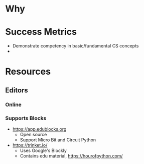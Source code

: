 # Why
# Success Metrics
* Demonstrate competency in basic/fundamental CS concepts
* 

# Resources
## Editors
### Online
### Supports Blocks
* https://app.edublocks.org
	* Open source
	* Support Micro Bit and Circuit Python
* https://trinket.io/
	* Uses Google's Blockly
	* Contains edu material, https://hourofpython.com/
<!--stackedit_data:
eyJoaXN0b3J5IjpbMTQ1NTg2NjY5MywzMTg5NDg4MzMsMTI2OT
E1ODMzOV19
-->
